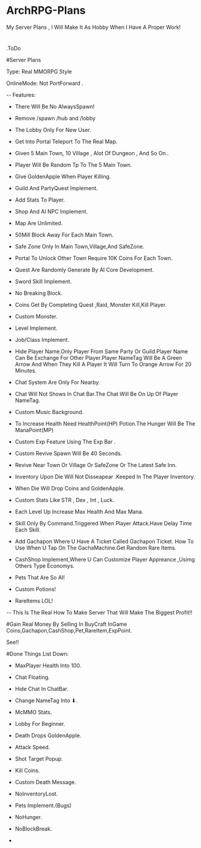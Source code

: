 # ArchRPG-Plans
My Server Plans , I Will Make It As Hobby When I Have A Proper Work!
#
#
.ToDo

#Server Plans

Type: Real MMORPG Style

OnlineMode: Not PortForward .

--
Features:

- There Will Be No AlwaysSpawn!

- Remove /spawn /hub and /lobby

- The Lobby Only For New User.

- Get Into Portal Teleport To The Real Map.

- Given 5 Main Town, 10 Village , Alot Of Dungeon , And So On..

- Player Will Be Random Tp To The 5 Main Town.

- Give GoldenApple When Player Killing.

- Guild And PartyQuest Implement.

- Add Stats To Player.

- Shop And AI NPC Implement.

- Map Are Unlimited.

- 50Mill Block Away For Each Main Town.

- Safe Zone Only In Main Town,Village,And SafeZone.

- Portal To Unlock Other Town Require 10K Coins For Each Town.

- Quest Are Randomly Generate By AI Core Development.

- Sword Skill Implement.

- No Breaking Block.

- Coins Get By Completing Quest ,Raid, Monster Kill,Kill Player.

- Custom Monster.

- Level Implement.

- Job/Class Implement.

- Hide Player Name.Only Player From Same Party Or Guild.Player Name Can Be Exchange For Other Player.Player NameTag Will Be A Green Arrow And When They Kill A Player It Will Turn To Orange Arrow For 20 Minutes.

- Chat System Are Only For Nearby.

- Chat Will Not Shows In Chat Bar.The Chat Will Be On Up Of Player NameTag.

- Custom Music Background.

- To Increase Health Need HealthPoint(HP) Potion.The Hunger Will Be The ManaPoint(MP)

- Custom Exp Feature Using The Exp Bar .

- Custom Revive Spawn Will Be 40 Seconds.

- Revive Near Town Or Village Or SafeZone Or The Latest Safe Inn.

- Inventory Upon Die Will Not Disseapear .Keeped In The Player Inventory.

- When Die Will Drop Coins and GoldenApple.

- Custom Stats Like STR , Dex , Int , Luck.

- Each Level Up Increase Max Health And Max Mana.

- Skill Only By Command.Triggered When Player Attack.Have Delay Time Each Skill.

- Add Gachapon Where U Have A Ticket Called Gachapon Ticket. How To Use When U Tap On The GachaMachine.Get Random Rare Items.

- CashShop Implement,Where U Can Customize Player Appreance ,Usimg Others Type Economys.

- Pets That Are So AI!

- Custom Potions!

- RareItems LOL!






--
This Is The Real How To Make Server That Will Make The Biggest Profit!!

#Gain Real Money By Selling In BuyCraft InGame Coins,Gachapon,CashShop,Pet,RareItem,ExpPoint.

See!!




#Done Things List Down:

- MaxPlayer Health Into 100.

- Chat Floating.

- Hide Chat In ChatBar.

- Change NameTag Into ⬇.

- McMMO Stats.

- Lobby For Beginner.

- Death Drops GoldenApple.

- Attack Speed.

- Shot Target Popup.

- Kill Coins.

- Custom Death Message.

- NoInventoryLost.

- Pets Implement.(Bugs)

- NoHunger.

- NoBlockBreak.

- 
